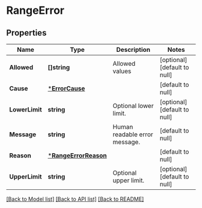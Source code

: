 # RangeError

## Properties
Name | Type | Description | Notes
------------ | ------------- | ------------- | -------------
**Allowed** | **[]string** | Allowed values | [optional] [default to null]
**Cause** | [***ErrorCause**](ErrorCause.md) |  | [default to null]
**LowerLimit** | **string** | Optional lower limit. | [optional] [default to null]
**Message** | **string** | Human readable error message. | [default to null]
**Reason** | [***RangeErrorReason**](RangeErrorReason.md) |  | [default to null]
**UpperLimit** | **string** | Optional upper limit. | [optional] [default to null]

[[Back to Model list]](../README.md#documentation-for-models) [[Back to API list]](../README.md#documentation-for-api-endpoints) [[Back to README]](../README.md)

